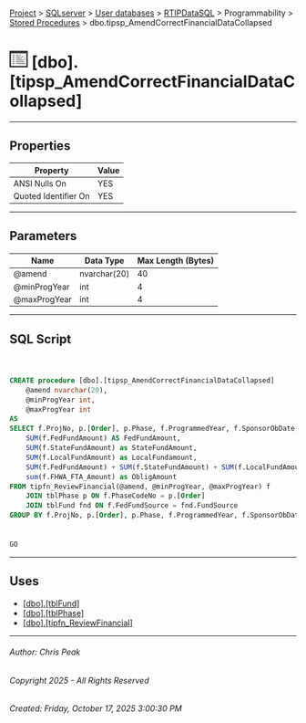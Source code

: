 #### 

[Project](../../../../../index.md) > [SQLserver](../../../../index.md) > [User databases](../../../index.md) > [RTIPDataSQL](../../index.md) > Programmability > [Stored Procedures](Stored_Procedures.md) > dbo.tipsp_AmendCorrectFinancialDataCollapsed

# ![Stored Procedures](../../../../../Images/StoredProcedure32.png) [dbo].[tipsp_AmendCorrectFinancialDataCollapsed]

---

## <a name="#properties"></a>Properties

| Property | Value |
|---|---|
| ANSI Nulls On | YES |
| Quoted Identifier On | YES |


---

## <a name="#parameters"></a>Parameters

| Name | Data Type | Max Length (Bytes) |
|---|---|---|
| @amend | nvarchar(20) | 40 |
| @minProgYear | int | 4 |
| @maxProgYear | int | 4 |


---

## <a name="#sqlscript"></a>SQL Script

```sql


CREATE procedure [dbo].[tipsp_AmendCorrectFinancialDataCollapsed]
	@amend nvarchar(20),
	@minProgYear int,
	@maxProgYear int
AS
SELECT f.ProjNo, p.[Order], p.Phase, f.ProgrammedYear, f.SponsorObDate, fnd.[Description] as FundSource,
	SUM(f.FedFundAmount) AS FedFundAmount, 
	SUM(f.StateFundAmount) as StateFundAmount, 
	SUM(f.LocalFundAmount) as LocalFundamount, 
	SUM(f.FedFundAmount) + SUM(f.StateFundAmount) + SUM(f.LocalFundAmount) as TotalFunds,
	sum(f.FHWA_FTA_Amount) as ObligAmount
FROM tipfn_ReviewFinancial(@amend, @minProgYear, @maxProgYear) f
	JOIN tblPhase p ON f.PhaseCodeNo = p.[Order]
	JOIN tblFund fnd ON f.FedFundSource = fnd.FundSource
GROUP BY f.ProjNo, p.[Order], p.Phase, f.ProgrammedYear, f.SponsorObDate, fnd.[Description]


GO

```


---

## <a name="#uses"></a>Uses

* [[dbo].[tblFund]](../../Tables/dbo_tblFund.md)
* [[dbo].[tblPhase]](../../Tables/dbo_tblPhase.md)
* [[dbo].[tipfn_ReviewFinancial]](../Functions/Table-valued_Functions/dbo_tipfn_ReviewFinancial.md)


---

###### Author:  Chris Peak

###### Copyright 2025 - All Rights Reserved

###### Created: Friday, October 17, 2025 3:00:30 PM

